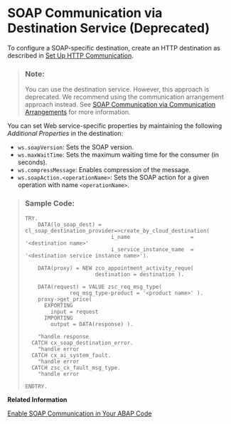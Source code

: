 <!-- loio72bb6b5208b641a1b19672459bbfbc11 -->

# SOAP Communication via Destination Service \(Deprecated\)

To configure a SOAP-specific destination, create an HTTP destination as described in [Set Up HTTP Communication](set-up-http-communication-3884bc3.md).

> ### Note:  
> You can use the destination service. However, this approach is deprecated. We recommend using the communication arrangement approach instead. See [SOAP Communication via Communication Arrangements](soap-communication-via-communication-arrangements-2133e15.md) for more information.

You can set Web service-specific properties by maintaining the following *Additional Properties* in the destination:

-   `ws.soapVersion`: Sets the SOAP version.
-   `ws.maxWaitTime`: Sets the maximum waiting time for the consumer \(in seconds\).
-   `ws.compressMessage`: Enables compression of the message.
-   `ws.soapAction.<operationName>`: Sets the SOAP action for a given operation with name `<operationName>`.

> ### Sample Code:  
> ```abap
> TRY.
>     DATA(lo_soap_dest) = cl_soap_destination_provider=>create_by_cloud_destination(
>                            i_name                   = '<destination name>'
>                            i_service_instance_name  = '<destination service instance name>').
> 
>     DATA(proxy) = NEW zco_appointment_activity_reque(
>                       destination = destination ).
> 
>     DATA(request) = VALUE zsc_req_msg_type(
>               req_msg_type-product = '<product name>' ).
>     proxy->get_price(
>       EXPORTING
>         input = request
>       IMPORTING
>         output = DATA(response) ).
>  
>     "handle response
>   CATCH cx_soap_destination_error.
>     "handle error
>   CATCH cx_ai_system_fault.
>     "handle error
>   CATCH zsc_cx_fault_msg_type.
>     "handle error
>  
> ENDTRY.
> ```

**Related Information**  


[Enable SOAP Communication in Your ABAP Code](enable-soap-communication-in-your-abap-code-6ab460e.md "")

